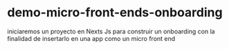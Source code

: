 # demo-micro-front-ends-onboarding
iniciaremos un proyecto en Nexts Js para construir un onboarding con la finalidad de insertarlo en una app como un micro front end
